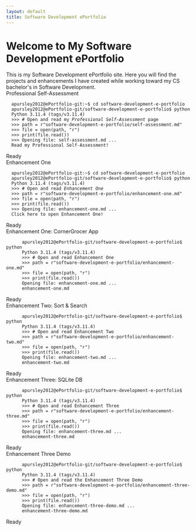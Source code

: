 ```yaml
---
layout: default
title: Software Development ePortfolio
---
```


<h1 id="typed-text">Welcome to My Software Development ePortfolio</h1>

<div class="intro-text">
  This is my Software Development ePortfolio site. Here you will find the projects and enhancements I have created while working toward my CS bachelor's in Software Development.
</div>

<div class="terminal-window">
  <div class="terminal-header">
    <span>Professional Self-Assessment</span>
    <div class="terminal-buttons">
      <div class="terminal-button minimize">
        <i class="fa-solid fa-window-minimize"></i>
      </div>
      <div class="terminal-button maximize">
        <i class="fa-regular fa-window-maximize"></i>
      </div>
      <div class="terminal-button close">
        <i class="fa-solid fa-x"></i>
      </div>
    </div>
  </div>
  <div class="terminal-content">
    <code>
  apursley2012@ePortfolio-git:~$ cd software-development-e-portfolio  
  apursley2012@ePortfolio-git/software-development-e-portfolio$ python    
  Python 3.11.4 (tags/v3.11.4)  
  >>> # Open and read my <em>Professional Self-Assessment</em> page  
  >>> path = r"software-development-e-portfolio/self-assessment.md"  
  >>> file = open(path, "r")  
  >>> print(file.read())  
  >>> Opening file: self-assessment.md ...  
  <span class="clickable-link" onclick="openPage('self-assessment')">Read my Professional Self-Assessment!</span>
    </code>
  </div>
  <div class="status-bar">Ready</div>
</div>

<div class="terminal-window">
  <div class="terminal-header">
    <span>Enhancement One</span>
    <div class="terminal-buttons">
      <div class="terminal-button minimize">
        <i class="fa-solid fa-window-minimize"></i>
      </div>
      <div class="terminal-button maximize">
        <i class="fa-regular fa-window-maximize"></i>
      </div>
      <div class="terminal-button close">
        <i class="fa-solid fa-x"></i>
      </div>
    </div>
  </div>
  <div class="terminal-content">
    <code>
  apursley2012@ePortfolio-git:~$ cd software-development-e-portfolio  
  apursley2012@ePortfolio-git/software-development-e-portfolio$ python    
  Python 3.11.4 (tags/v3.11.4)  
  >>> # Open and read <em>Enhancement One</em> 
  >>> path = r"software-development-e-portfolio/enhancement-one.md"  
  >>> file = open(path, "r")  
  >>> print(file.read())  
  >>> Opening file: enhancement-one.md ...  
  <span class="clickable-link" onclick="openPage('self-assessment')">Click here to open Enhancement One!</span>
    </code>
  </div>
  <div class="status-bar">Ready</div>
</div>

<div class="terminal-window">
  <div class="terminal-header">
    <span>Enhancement One: CornerGrocer App</span>
    <div class="terminal-buttons">
      <div class="terminal-button minimize">
        <i class="fa-solid fa-window-minimize"></i>
      </div>
      <div class="terminal-button maximize">
        <i class="fa-regular fa-window-maximize"></i>
      </div>
      <div class="terminal-button close">
        <i class="fa-solid fa-x"></i>
      </div>
    </div>
  </div>
  <div class="terminal-content">
    <code> 
      apursley2012@ePortfolio-git/software-development-e-portfolio$ python  
      Python 3.11.4 (tags/v3.11.4)  
      &gt;&gt;&gt; # Open and read Enhancement One  
      &gt;&gt;&gt; path = r"software-development-e-portfolio/enhancement-one.md"  
      &gt;&gt;&gt; file = open(path, "r")  
      &gt;&gt;&gt; print(file.read())  
      Opening file: enhancement-one.md ...  
      <span class="clickable-link" onclick="openPage('enhancement-one')">enhancement-one.md</span>
    </code>
  </div>
  <div class="status-bar">Ready</div>
</div>

<div class="terminal-window">
  <div class="terminal-header">
    <span>Enhancement Two: Sort & Search</span>
    <div class="terminal-buttons">
      <div class="terminal-button minimize">
        <i class="fa-solid fa-window-minimize"></i>
      </div>
      <div class="terminal-button maximize">
        <i class="fa-regular fa-window-maximize"></i>
      </div>
      <div class="terminal-button close">
        <i class="fa-solid fa-x"></i>
      </div>
    </div>
  </div>
  <div class="terminal-content">
    <code>
      apursley2012@ePortfolio-git/software-development-e-portfolio$ python  
      Python 3.11.4 (tags/v3.11.4)  
      &gt;&gt;&gt; # Open and read Enhancement Two  
      &gt;&gt;&gt; path = r"software-development-e-portfolio/enhancement-two.md"  
      &gt;&gt;&gt; file = open(path, "r")  
      &gt;&gt;&gt; print(file.read())  
      Opening file: enhancement-two.md ...  
      <span class="clickable-link" onclick="openPage('enhancement-two')">enhancement-two.md</span>
    </code>
  </div>
  <div class="status-bar">Ready</div>
</div>

<div class="terminal-window">
  <div class="terminal-header">
    <span>Enhancement Three: SQLite DB</span>
    <div class="terminal-buttons">
      <div class="terminal-button minimize">
        <i class="fa-solid fa-window-minimize"></i>
      </div>
      <div class="terminal-button maximize">
        <i class="fa-regular fa-window-maximize"></i>
      </div>
      <div class="terminal-button close">
        <i class="fa-solid fa-x"></i>
      </div>
    </div>
  </div>
  <div class="terminal-content">
    <code>
      apursley2012@ePortfolio-git/software-development-e-portfolio$ python  
      Python 3.11.4 (tags/v3.11.4)  
      &gt;&gt;&gt; # Open and read Enhancement Three  
      &gt;&gt;&gt; path = r"software-development-e-portfolio/enhancement-three.md"  
      &gt;&gt;&gt; file = open(path, "r")  
      &gt;&gt;&gt; print(file.read())  
      Opening file: enhancement-three.md ...  
      <span class="clickable-link" onclick="openPage('enhancement-three')">enhancement-three.md</span>
    </code>
  </div>
  <div class="status-bar">Ready</div>
</div>

<div class="terminal-window">
  <div class="terminal-header">
    <span>Enhancement Three Demo</span>
    <div class="terminal-buttons">
      <div class="terminal-button minimize">
        <i class="fa-solid fa-window-minimize"></i>
      </div>
      <div class="terminal-button maximize">
        <i class="fa-regular fa-window-maximize"></i>
      </div>
      <div class="terminal-button close">
        <i class="fa-solid fa-x"></i>
      </div>
    </div>
  </div>
  <div class="terminal-content">
    <code>
      apursley2012@ePortfolio-git/software-development-e-portfolio$ python  
      Python 3.11.4 (tags/v3.11.4)  
      &gt;&gt;&gt; # Open and read the Enhancement Three Demo
      &gt;&gt;&gt; path = r"software-development-e-portfolio/enhancement-three-demo.md"  
      &gt;&gt;&gt; file = open(path, "r")  
      &gt;&gt;&gt; print(file.read())  
      Opening file: enhancement-three-demo.md ...  
      <span class="clickable-link" onclick="openPage('enhancement-three-demo')">enhancement-three-demo.md</span>
    </code>
  </div>
  <div class="status-bar">Ready</div>
</div>

<script>
function openPage(pageName) {
  window.location.href = pageName + '.html';
}
</script>
